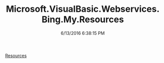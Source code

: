 ﻿---
title: Microsoft.VisualBasic.Webservices.Bing.My.Resources
date: 6/13/2016 6:38:15 PM
---

[Resources](T-Microsoft.VisualBasic.Webservices.Bing.My.Resources.Resources.html)
